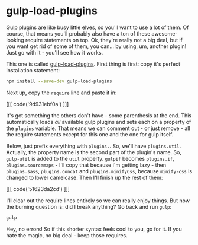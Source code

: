 # gulp-load-plugins

Gulp plugins are like busy little elves, so you'll want to use a lot
of them. Of course, that means you'll probably also have a ton of these
awesome-looking require statements on top. Ok, they're really not a big deal,
but if you want get rid of some of them, you can... by using, um, another
plugin! Just go with it - you'll see how it works.

This one is called [gulp-load-plugins](https://www.npmjs.com/package/gulp-load-plugins).
First thing is first: copy it's perfect installation statement:

```bash
npm install --save-dev gulp-load-plugins
```

Next up, copy the `require` line and paste it in:

[[[ code('9d931ebf0a') ]]]

It's got something the others don't have - some parenthesis at the end. This
automatically loads *all* available gulp plugins and sets each on a property
of the `plugins` variable. That means we can comment out - or just remove -
all the require statements except for this one and the one for gulp itself.

Below, just prefix everything with `plugins.`. So, we'll have `plugins.util`.
Actually, the property name is the second part of the plugin's name. So,
`gulp-util` is added to the `util` property. `gulpif` becomes `plugins.if`,
`plugins.sourcemaps` - I'll copy that because I'm getting lazy - then `plugins.sass`,
`plugins.concat` and `plugins.minifyCss`, because `minify-css` is changed
to lower camelcase. Then I'll finish up the rest of them:

[[[ code('51623da2cd') ]]]

I'll clear out the require lines entirely so we can really enjoy things.
But now the burning question is: did I break anything? Go back and run `gulp`:

```bash
gulp
```

Hey, no errors! So if this shorter syntax feels cool to you, go for it.
If you hate the magic, no big deal - keep those requires.
